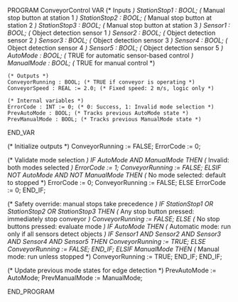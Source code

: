 PROGRAM ConveyorControl
VAR
    (* Inputs *)
    StationStop1 : BOOL; (* Manual stop button at station 1 *)
    StationStop2 : BOOL; (* Manual stop button at station 2 *)
    StationStop3 : BOOL; (* Manual stop button at station 3 *)
    Sensor1 : BOOL; (* Object detection sensor 1 *)
    Sensor2 : BOOL; (* Object detection sensor 2 *)
    Sensor3 : BOOL; (* Object detection sensor 3 *)
    Sensor4 : BOOL; (* Object detection sensor 4 *)
    Sensor5 : BOOL; (* Object detection sensor 5 *)
    AutoMode : BOOL; (* TRUE for automatic sensor-based control *)
    ManualMode : BOOL; (* TRUE for manual control *)
    
    (* Outputs *)
    ConveyorRunning : BOOL; (* TRUE if conveyor is operating *)
    ConveyorSpeed : REAL := 2.0; (* Fixed speed: 2 m/s, logic only *)
    
    (* Internal variables *)
    ErrorCode : INT := 0; (* 0: Success, 1: Invalid mode selection *)
    PrevAutoMode : BOOL; (* Tracks previous AutoMode state *)
    PrevManualMode : BOOL; (* Tracks previous ManualMode state *)
END_VAR

(* Initialize outputs *)
ConveyorRunning := FALSE;
ErrorCode := 0;

(* Validate mode selection *)
IF AutoMode AND ManualMode THEN
    (* Invalid: both modes selected *)
    ErrorCode := 1;
    ConveyorRunning := FALSE;
ELSIF NOT AutoMode AND NOT ManualMode THEN
    (* No mode selected: default to stopped *)
    ErrorCode := 0;
    ConveyorRunning := FALSE;
ELSE
    ErrorCode := 0;
END_IF;

(* Safety override: manual stops take precedence *)
IF StationStop1 OR StationStop2 OR StationStop3 THEN
    (* Any stop button pressed: immediately stop conveyor *)
    ConveyorRunning := FALSE;
ELSE
    (* No stop buttons pressed: evaluate mode *)
    IF AutoMode THEN
        (* Automatic mode: run only if all sensors detect objects *)
        IF Sensor1 AND Sensor2 AND Sensor3 AND Sensor4 AND Sensor5 THEN
            ConveyorRunning := TRUE;
        ELSE
            ConveyorRunning := FALSE;
        END_IF;
    ELSIF ManualMode THEN
        (* Manual mode: run unless stopped *)
        ConveyorRunning := TRUE;
    END_IF;
END_IF;

(* Update previous mode states for edge detection *)
PrevAutoMode := AutoMode;
PrevManualMode := ManualMode;

END_PROGRAM
